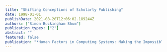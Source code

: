```yaml
---
title: "Shifting Conceptions of Scholarly Publishing"
date: 1998-01-01
publishDate: 2021-08-20T12:06:02.189244Z
authors: ["Simon Buckingham Shum"]
publication_types: ["2"]
abstract: ""
featured: false
publication: "*Human Factors in Computing Systems: Making the Impossible Possible; CHI 98 łdots*"
---
```


